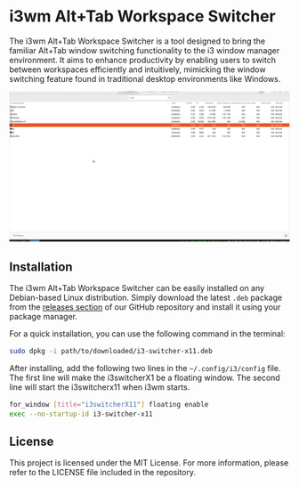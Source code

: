 # i3wm Alt+Tab Workspace Switcher

The i3wm Alt+Tab Workspace Switcher is a tool designed to bring the familiar Alt+Tab window switching functionality to the i3 window manager environment. It aims to enhance productivity by enabling users to switch between workspaces efficiently and intuitively, mimicking the window switching feature found in traditional desktop environments like Windows.

<p align="center">
  <img src="demo.gif" />
</p>


## Installation

The i3wm Alt+Tab Workspace Switcher can be easily installed on any Debian-based Linux distribution. Simply download the latest `.deb` package from the [releases section](https://github.com/iondodon/i3-switcher-x11/releases) of our GitHub repository and install it using your package manager.

For a quick installation, you can use the following command in the terminal:

```bash
sudo dpkg -i path/to/downloaded/i3-switcher-x11.deb
```

After installing, add the following two lines in the `~/.config/i3/config` file. 
The first line will make the i3switcherX1 be a floating window.
The second line will start the i3switcherx11 when i3wm starts.

```bash
for_window [title="i3switcherX11"] floating enable
exec --no-startup-id i3-switcher-x11
```

## License

This project is licensed under the MIT License. For more information, please refer to the LICENSE file included in the repository.